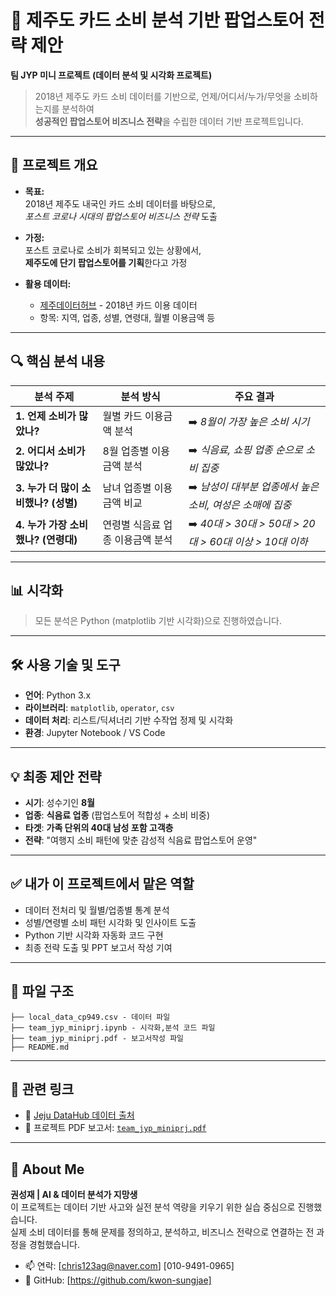 # 🍊 제주도 카드 소비 분석 기반 팝업스토어 전략 제안

**팀 JYP 미니 프로젝트 (데이터 분석 및 시각화 프로젝트)**  
> 2018년 제주도 카드 소비 데이터를 기반으로, 언제/어디서/누가/무엇을 소비하는지를 분석하여  
> **성공적인 팝업스토어 비즈니스 전략**을 수립한 데이터 기반 프로젝트입니다.

---

## 📌 프로젝트 개요

- **목표:**  
  2018년 제주도 내국인 카드 소비 데이터를 바탕으로,  
  *포스트 코로나 시대의 팝업스토어 비즈니스 전략* 도출

- **가정:**  
  포스트 코로나로 소비가 회복되고 있는 상황에서,  
  **제주도에 단기 팝업스토어를 기획**한다고 가정

- **활용 데이터:**  
  - [제주데이터허브](https://www.jejudatahub.net/data/view/data/597) - 2018년 카드 이용 데이터
  - 항목: 지역, 업종, 성별, 연령대, 월별 이용금액 등

---

## 🔍 핵심 분석 내용

| 분석 주제 | 분석 방식 | 주요 결과 |
|-----------|-----------|-----------|
| **1. 언제 소비가 많았나?** | 월별 카드 이용금액 분석 | ➡️ *8월이 가장 높은 소비 시기* |
| **2. 어디서 소비가 많았나?** | 8월 업종별 이용금액 분석 | ➡️ *식음료, 쇼핑 업종 순으로 소비 집중* |
| **3. 누가 더 많이 소비했나? (성별)** | 남녀 업종별 이용금액 비교 | ➡️ *남성이 대부분 업종에서 높은 소비, 여성은 소매에 집중* |
| **4. 누가 가장 소비했나? (연령대)** | 연령별 식음료 업종 이용금액 분석 | ➡️ *40대 > 30대 > 50대 > 20대 > 60대 이상 > 10대 이하* |

---

## 📊 시각화 

> 모든 분석은 Python (matplotlib 기반 시각화)으로 진행하였습니다.

---

## 🛠 사용 기술 및 도구

- **언어**: Python 3.x
- **라이브러리**: `matplotlib`, `operator`, `csv`
- **데이터 처리**: 리스트/딕셔너리 기반 수작업 정제 및 시각화
- **환경**: Jupyter Notebook / VS Code

---

## 💡 최종 제안 전략

- **시기**: 성수기인 **8월**
- **업종**: **식음료 업종** (팝업스토어 적합성 + 소비 비중)
- **타겟**: **가족 단위의 40대 남성 포함 고객층**
- **전략**: "여행지 소비 패턴에 맞춘 감성적 식음료 팝업스토어 운영"

---

## ✅ 내가 이 프로젝트에서 맡은 역할

- 데이터 전처리 및 월별/업종별 통계 분석
- 성별/연령별 소비 패턴 시각화 및 인사이트 도출
- Python 기반 시각화 자동화 코드 구현
- 최종 전략 도출 및 PPT 보고서 작성 기여

---

## 📁 파일 구조

```
├── local_data_cp949.csv - 데이터 파일
├── team_jyp_miniprj.ipynb - 시각화,분석 코드 파일
├── team_jyp_miniprj.pdf - 보고서작성 파일
├── README.md
```

---

## 📎 관련 링크

- 📄 [Jeju DataHub 데이터 출처](https://www.jejudatahub.net/data/view/data/597)
- 🧠 프로젝트 PDF 보고서: [`team_jyp_miniprj.pdf`](./team_jyp_miniprj.pdf)

---

## 👋 About Me

**권성재 | AI & 데이터 분석가 지망생**  
이 프로젝트는 데이터 기반 사고와 실전 분석 역량을 키우기 위한 실습 중심으로 진행했습니다.  
실제 소비 데이터를 통해 문제를 정의하고, 분석하고, 비즈니스 전략으로 연결하는 전 과정을 경험했습니다.  

- 📫 연락: [chris123ag@naver.com] [010-9491-0965]
- 🔗 GitHub: [https://github.com/kwon-sungjae]
